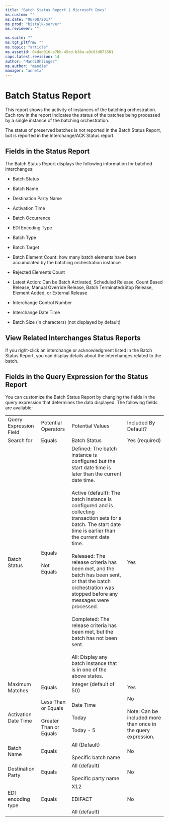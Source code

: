 ```yaml
---
title: "Batch Status Report | Microsoft Docs"
ms.custom: ""
ms.date: "06/08/2017"
ms.prod: "biztalk-server"
ms.reviewer: ""

ms.suite: ""
ms.tgt_pltfrm: ""
ms.topic: "article"
ms.assetid: 04dad016-e7bb-45cd-b36a-a9c83d073501
caps.latest.revision: 14
author: "MandiOhlinger"
ms.author: "mandia"
manager: "anneta"
---
```

# Batch Status Report
This report shows the activity of instances of the batching orchestration. Each row in the report indicates the status of the batches being processed by a single instance of the batching orchestration.  
  
 The status of preserved batches is not reported in the Batch Status Report, but is reported in the Interchange/ACK Status report.  
  
## Fields in the Status Report  
 The Batch Status Report displays the following information for batched interchanges:  
  
-   Batch Status  
  
-   Batch Name  
  
-   Destination Party Name  
  
-   Activation Time  
  
-   Batch Occurrence  
  
-   EDI Encoding Type  
  
-   Batch Type  
  
-   Batch Target  
  
-   Batch Element Count: how many batch elements have been accumulated by the batching orchestration instance  
  
-   Rejected Elements Count  
  
-   Latest Action: Can be Batch Activated, Scheduled Release, Count Based Release, Manual Override Release, Batch Terminated/Stop Release, Element Added, or External Release  
  
-   Interchange Control Number  
  
-   Interchange Date Time  
  
-   Batch Size (in characters) (not displayed by default)  
  
## View Related Interchanges Status Reports  
 If you right-click an interchange or acknowledgment listed in the Batch Status Report, you can display details about the interchanges related to the batch.  
  
## Fields in the Query Expression for the Status Report  
 You can customize the Batch Status Report by changing the fields in the query expression that determines the data displayed. The following fields are available:  
  
|||||  
|-|-|-|-|  
|Query Expression Field|Potential Operators|Potential Values|Included By Default?|  
|Search for|Equals|Batch Status|Yes (required)|  
|Batch Status|Equals<br /><br /> Not Equals|Defined: The batch instance is configured but the start date time is later than the current date time.<br /><br /> Active (default): The batch instance is configured and is collecting transaction sets for a batch. The start date time is earlier than the current date time.<br /><br /> Released: The release criteria has been met, and the batch has been sent, or that the batch orchestration was stopped before any messages were processed.<br /><br /> Completed: The release criteria has been met, but the batch has not been sent.<br /><br /> All: Display any batch instance that is in one of the above states.|Yes|  
|Maximum Matches|Equals|Integer (default of 50)|Yes|  
|Activation Date Time|Less Than or Equals<br /><br /> Greater Than or Equals|Date Time<br /><br /> Today<br /><br /> Today - 5|No<br /><br /> Note: Can be included more than once in the query expression.|  
|Batch Name|Equals|All (Default)<br /><br /> Specific batch name|No|  
|Destination Party|Equals|All (default)<br /><br /> Specific party name|No|  
|EDI encoding type|Equals|X12<br /><br /> EDIFACT<br /><br /> All (default)|No|  
  
